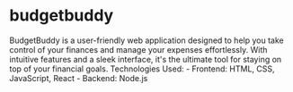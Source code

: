 # budgetbuddy
BudgetBuddy is a user-friendly web application designed to help you take control of your finances and manage your expenses effortlessly. With intuitive features and a sleek interface, it's the ultimate tool for staying on top of your financial goals.  Technologies Used: - Frontend: HTML, CSS, JavaScript, React - Backend: Node.js
